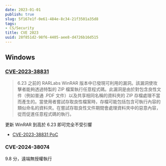 ```yaml
---
date: 2023-01-01
publish: true
slug: 5f167e1f-0e61-484e-8c34-21f3501a35d8
tags:
- CS/Security
title: CVE 2023
uuid: 28f851d2-98f6-4405-aee8-d4726b16d515
---
```

## Windows

### [CVE-2023-38831](https://nvd.nist.gov/vuln/detail/CVE-2023-38831)

> 6.23 之前的 RARLabs WinRAR 版本中已發現可利用的漏洞。該漏洞使攻擊者能夠透過特製的 ZIP 檔案執行任意程式碼。此漏洞是由於對包含良性文件（例如普通 .PDF 文件）以及共享相同名稱的資料夾的 ZIP 存檔處理不當而產生的。當使用者嘗試存取良性檔案時，存檔可能包括包含可執行內容的類似命名的資料夾。在嘗試存取良性文件期間會處理資料夾中的惡意內容，從而促進任意程式碼的執行。



更新 WinRAR 到高於 6.23 即可完全不受引響

- [CVE-2023-38831 PoC](https://github.com/HDCE-inc/CVE-2023-38831)

### CVE-2024-38074

9.8 分，遠端無授權執行
